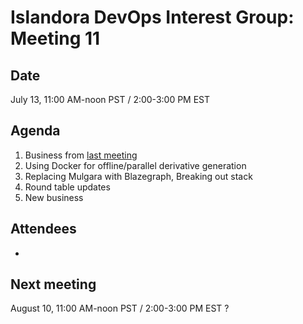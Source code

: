 # Islandora DevOps Interest Group: Meeting 11

## Date

July 13, 11:00 AM-noon PST / 2:00-3:00 PM EST

## Agenda

1. Business from [last meeting](https://github.com/islandora-interest-groups/Islandora-DevOps-Interest-Group/blob/master/meetings/10.md)
2. Using Docker for offline/parallel derivative generation
3. Replacing Mulgara with Blazegraph, Breaking out stack
4. Round table updates
5. New business

## Attendees

* 

## Next meeting

August 10, 11:00 AM-noon PST / 2:00-3:00 PM EST ?
